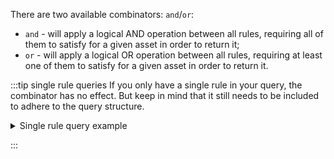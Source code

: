 There are two available combinators: `and`/`or`:

- `and` - will apply a logical AND operation between all rules, requiring all of them to satisfy for a given asset in order to return it;
- `or` - will apply a logical OR operation between all rules, requiring at least one of them to satisfy for a given asset in order to return it.

:::tip single rule queries
If you only have a single rule in your query, the combinator has no effect. But keep in mind that it still needs to be included to adhere to the query structure.

<details>
<summary>Single rule query example</summary>

In the following example, only a single rule appears in the `rules` array, so the `combinator` field has no effect:

```json showLineNumbers
{
  // highlight-next-line
  "combinator": "and",
  "rules": [
    // highlight-start
    {
      "property": "$blueprint",
      "operator": "=",
      "value": "myBlueprint"
    }
    // highlight-end
  ]
}
```

</details>

:::
